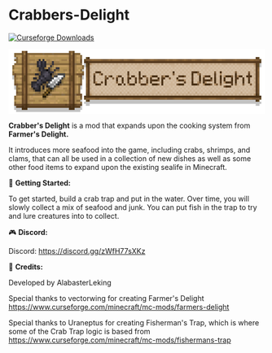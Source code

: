 # Crabbers-Delight


<a href="https://www.curseforge.com/minecraft/mc-mods/farmers-delight">
  <img src="http://cf.way2muchnoise.eu/full_892827_downloads.svg" alt="Curseforge Downloads">
</a>


<p dir="auto"><img style="display: block; margin-left: auto; margin-right: auto;" src="https://raw.githubusercontent.com/AlabasterLeking/Crabbers-Delight/1.20.1/src/main/resources/crabbersdelightbanner.png" alt="Crabber's Delight" width="544" height="128" /></p>
<p style="text-align: left;"><span style="font-size: 14px;"><strong>Crabber's Delight</strong> is a mod that expands upon the cooking system from <strong>Farmer's Delight.</strong></span></p>
<p><span style="font-size: 14px;">It introduces more seafood into the game, including crabs, shrimps, and clams, that can all be used in a collection of new dishes as well as some other food items to expand upon the existing sealife in Minecraft.</span><span style="font-size: 14px;"><br /></span></p>
<p><span style="font-size: 14px;">📖 <strong>Getting Started:</strong></span></p>
<p><span style="font-size: 14px;">To get started, build a crab trap and put in the water. Over time, you will slowly collect a mix of seafood and junk. You can put fish in the trap to try and lure creatures into to collect.</span><span style="font-size: 14px;"><br /></span></p>
<p><span style="font-size: 14px;">🎮 <strong>Discord:</strong></span></p>
<p dir="auto"><span style="font-size: 14px;">Discord: <a href="https://discord.gg/zWfH77sXKz" rel="nofollow">https://discord.gg/zWfH77sXKz</a></span><span style="font-size: 14px;"><br /></span></p>
<p dir="auto"><span style="font-size: 14px;">📝 <strong>Credits:</strong></span></p>
<p dir="auto"><span style="font-size: 14px;">Developed by AlabasterLeking</span></p>
<p dir="auto"><span style="font-size: 14px;">Special thanks to vectorwing for creating Farmer's Delight <a href="https://www.curseforge.com/minecraft/mc-mods/farmers-delight" rel="nofollow">https://www.curseforge.com/minecraft/mc-mods/farmers-delight</a></span></p>
<p dir="auto"><span style="font-size: 14px;">Special thanks to Uraneptus for creating Fisherman's Trap, which is where some of the Crab Trap logic is based from <a href="https://www.curseforge.com/minecraft/mc-mods/fishermans-trap">https://www.curseforge.com/minecraft/mc-mods/fishermans-trap</a></span></p>
<p dir="auto"><span style="font-size: 14px;">&nbsp;</span></p>
